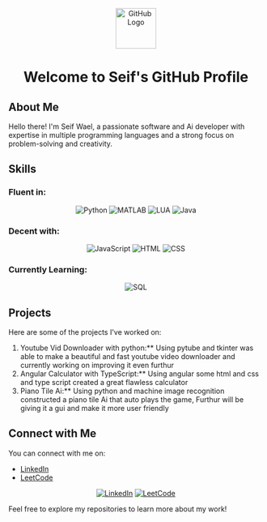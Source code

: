 <!--### Hi there 👋

<!--![<Badge Name>](https://img.shields.io/badge/<Badge Text>-<Background Color>?style=for-the-badge&logo=<Icon Name>&logoColor=<Logo Color>) -->
<!--![github](https://img.shields.io/badge/GitHub-000000?style=for-the-badge&logo=GitHub&logoColor=white)
![Python](https://img.shields.io/badge/Python-3776AB?style=for-the-badge&logo=python&logoColor=white)-->

<!-- Header -->
<p align="center">
   <img src="https://github.githubassets.com/images/modules/logos_page/GitHub-Mark.png" alt="GitHub Logo" width="80" height="80">
</p>
<h1 align="center">Welcome to Seif's GitHub Profile</h1>

## About Me

Hello there! I'm Seif Wael, a passionate software and Ai developer with expertise in multiple programming languages and a strong focus on problem-solving and creativity.

## Skills

### Fluent in:
<p align="center">
  <img src="https://img.icons8.com/color/48/000000/python.png" alt="Python">
  <img src="https://img.icons8.com/fluency/48/000000/matlab.png" alt="MATLAB">
  <img src="https://img.icons8.com/color/48/000000/lua-programming.png" alt="LUA">
  <img src="https://img.icons8.com/color/48/000000/java-coffee-cup-logo.png" alt="Java">
</p>

### Decent with:
<p align="center">
  <img src="https://img.icons8.com/color/48/000000/javascript.png" alt="JavaScript">
  <img src="https://img.icons8.com/color/48/000000/html-5.png" alt="HTML">
  <img src="https://img.icons8.com/color/48/000000/css3.png" alt="CSS">
</p>

### Currently Learning:
<p align="center">
  <img src="https://img.icons8.com/color/48/000000/sql.png" alt="SQL">
</p>

## Projects

Here are some of the projects I've worked on:

1. Youtube Vid Downloader with python:** Using pytube and tkinter was able to make a beautiful and fast youtube video downloader and currently working on improving it even furthur
2. Angular Calculator with TypeScript:** Using angular some html and css and type script created a great flawless calculator
3. Piano Tile Ai:** Using python and machine image recognition constructed a piano tile Ai that auto plays the game, Furthur will be giving it a gui and make it more user friendly

## Connect with Me

You can connect with me on:
- [LinkedIn]((https://www.linkedin.com/in/seif-wael-elsayed/))
- [LeetCode]((https://leetcode.com/SeifWaelElsayed/))

<p align="center">
  <a href="https://www.linkedin.com/in/seif-wael-elsayed/"><img src="https://img.icons8.com/color/48/000000/linkedin.png" alt="LinkedIn"></a>
  <a href="https://leetcode.com/SeifWaelElsayed/"><img src="https://icons8.com/icon/9L16NypUzu38/level-up-your-coding-skills-and-quickly-land-a-job" alt="LeetCode"></a>
</p>



Feel free to explore my repositories to learn more about my work!








<!--
**NanoTom/NanoTom** is a ✨ _special_ ✨ repository because its `README.md` (this file) appears on your GitHub profile.

Here are some ideas to get you started:

- 🔭 I’m currently working on ...
- 🌱 I’m currently learning ...
- 👯 I’m looking to collaborate on ...
- 🤔 I’m looking for help with ...
- 💬 Ask me about ...
- 📫 How to reach me: ...
- 😄 Pronouns: ...
- ⚡ Fun fact: ...
-->
